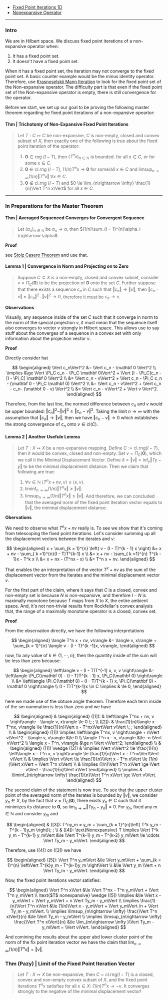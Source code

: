 - [Fixed Point Iterations 1D](Fixed%20Point%20Iterations%201D.md)
- [Nonexpansive Operator](Lipschitz%20Operator%20in%20Hilbert%20Space.md)

---
### **Intro**

We are in Hilbert space. 
We discuss fixed point iterations of a non-expansive operator when: 
1. It has a fixed point set. 
2. It doesn't have a fixed point set. 

When it has a fixed point set, the iteration may not converge to the fixed point set. 
A basic counter example would be the minus identity operator. 
Therefore, use [Krasnoselskii Mann Iteration](Krasnoselskii%20Mann%20Iteration.md) to look for the fixed point set of the Non-expansive operator. 
The difficulty part is that even if the fixed point set of the Non-expansive operator is empty, there is still convergence for the operator. 

Before we start, we set up our goal to be proving the following master theorem regarding he fixed point iterations of a non-expansive opeartor: 

#### **Thm | Trichotomy of Non-Expansive Fixed Point Iterations**
> Let $T : C \mapsto C$ be non-expansive, $C$ is non-empty, closed and convex subset of $X$, then exactly one of the following is true about the fixed point iteration of the operator: 
> 1. $\mathbf 0 \in \text{rng }(I - T)$, then $(T^nx)_{n \in \mathbb N}$ is bounded. 
for all $x \in C$, or for some $x \in C$. 
> 2. $\mathbf 0 \in \text{cl.}\text{rng }(I - T)$, $(1/n) T^nx \rightarrow \mathbf 0$ for some/all $x \in C$ and $\limsup_{n\rightarrow \infty} (1/n)\Vert T^nx\Vert \; \forall x \in C$. 
> 3. $\mathbf 0 \not \in \text{cl.rng }(I - T)$ and $0 \le \lim_{n\rightarrow \infty} \frac{1}{n}\Vert T^n x\Vert$ for all $x\in C$. 


---
### **In Preparations for the Master Theorem**


#### **Thm | Averaged Sequenced Converges for Convergent Sequence**
> Let $(\alpha_n)_{n \in \mathbb N}$ be $\alpha_n \rightarrow \alpha$, then $(1/n)\sum_{i = 1}^{n}\alpha_i \rightarrow \alpha$. 

**Proof**

see [Stolz Casero Theorem](Stolz%20Casero%20Theorem.md) and use that. 


#### **Lemma 1 | Convergence in Norm and Projecting on to Zero**
> Suppose $C \subseteq X$ is a non-empty, closed and convex subset, consider $v  = \Pi_C(\mathbf 0)$ to be the projection of $\mathbf 0$ onto the set $C$. 
> Further suppose that there exists a sequence $c_n$ in $C$ such that $\Vert c_n\Vert\rightarrow \Vert v\Vert$, then
> $\Vert c_n - v\Vert \le \Vert c_n\Vert^2 - \Vert v\Vert^2 \rightarrow 0$, therefore it must be $c_n \rightarrow v$. 

**Observations**

Visually, any sequence inside of the set $C$ such that it converge in norm to the norm of the special projection $v$, it must mean that the sequence itself also converges to vector $v$ strongly in Hilbert space. 
This allows use to say stuff about the converges of a sequence in a convex set with only information about the projection vector $v$. 

**Proof**

Directly consider hat 

$$
\begin{aligned}
    \Vert c_n\Vert^2 &= \Vert c_n - \mathbf 0 \Vert^2
    \\
    \implies &\ge 
    \Vert \Pi_C c_n - \Pi_C \mathbf 0\Vert^2 + 
    \Vert 
        [I - \Pi_C]c_n - [I - \Pi_C] \mathbf 0
    \Vert^2
    \\
    &=
    \Vert c_n - v\Vert^2 + 
    \Vert 
        c_n - \Pi_C c_n - (\mathbf 0 - \Pi_C \mathbf 0)
    \Vert^2
    \\
    &= 
    \Vert c_n - v\Vert^2 + 
    \Vert 
        c_n - c_n- (\mathbf 0 - v)
    \Vert^2
    \\
    &= 
    \Vert c_n - v\Vert^2 + 
    \Vert 
        v
    \Vert^2. 
\end{aligned}
$$


Therefore, from the last line, the normed difference between $c_n$ and $v$ would be upper bounded: $\Vert c_n\Vert^2 - \Vert v\Vert^2 \ge \Vert c_n - v\Vert^2$. 
Taking the limit $n\rightarrow \infty$ with the assumption that $\Vert c_n\Vert\rightarrow \Vert v\Vert$, then we have $\Vert c_n - v\Vert \rightarrow 0$ which establishes the strong convergence of $c_n$ onto $v \in \text{cl}(C)$. 



#### **Lemma 2 | Another Usefule Lemma**
> Let $T: X \mapsto X$ be a non-expansive mapping. 
> Define $C:= \text{cl.rng}(I - T)$, then it would be convex, closed and non-empty. 
> Set $v = \Pi_C(\mathbf 0)$, which we call it the Minimal Displacement Vector. 
> Define $\delta = \Vert v\Vert = \inf_y \Vert Ty - y\Vert$ to be the minimal displacement distance. 
> Then we claim that following are true: 
> 1. $\forall v \in \mathbb N \; \langle T^nx + nv,v \rangle \le \langle x, v\rangle$. 
> 2. $\liminf_{n\rightarrow \infty} (1/n)\Vert T^nx\Vert \ge \Vert v\Vert$. 
> 3. $\limsup_{n\rightarrow \infty} (1/n)\Vert T^nx\Vert \le \Vert v\Vert$. 
> And therefore, we can concluded that the averaged norm of the fixed point iteration vector equals to $\Vert v\Vert$, the minimal displacement distance. 

**Obervations**

We need to observe what $T^nx + nv$ really is. 
To see we show that it's coming from telescoping the fixed point iterations. 
Let's consider summing up all the displacement vectors between the iterates and $v$: 

$$
\begin{aligned}
    x + \sum_{k = 1}^{n} \left(
        v - (I - T)^{k - 1} x
    \right) 
    &= 
    x + nv - \sum_{ k =1}^{n}(I - T)T^{k-1} x
    \\
    &= 
    x + nv - \sum_{ k =1}^{n} T^{k - 1}x - T^k x
    \\
    &= 
    x + nx - (T^nx - x) 
    \\
    &= T^n x + nv. 
\end{aligned}
$$

That enables the an interpretation of the vector $T^x + nv$ as the sum of the displacement vector from the Iterates and the minimal displacement vector $v$. 

For the first part of the claim, where it says that $C$ is a closed, convex and non-empty set is because $N$ is non-expansive, and therefore $I - N$ is maximally monotone because $T$ maps from $X$ to $X$, the entire ambient space. 
And, it's not non-trivial results from Rockfellar's convex analysis that, the range of a maximally monotone operator is a closed, convex set. 

**Proof**

From the observation directly, we have the following interpretations 

$$
\begin{aligned}
    \langle T^n x + nv, v\rangle &=  
    \langle v, x\rangle + 
    \sum_{k = 1}^{n}
    \langle v - (I - T)^{k -1}x, v\rangle, 
\end{aligned}
$$

now, fix any value of $k \in \{1, \cdots, n\}$, then the quantity inside of the sum will be less than zero because: 

$$
\begin{aligned}
    \left\langle v - (I - T)T^{-1} x, v, v
    \right\rangle 
    &= 
    \left\langle 
        \Pi_C(\mathbf 0) - (I - T)T^{k - 1} x, 
        \Pi_C(\mathbf 0)
    \right\rangle
    \\
    &= 
    \left\langle 
        \Pi_C(\mathbf 0) - (I - T)T^{k - 1} x, 
        \Pi_C(\mathbf 0) - \mathbf 0
    \right\rangle
    \\
    (I - T)T^{k-1}x \in C \implies 
    & \le 0, 
\end{aligned}
$$

here we made use of the obtuse angle theorem. 
Therefore each term inside of the sm oummation is less than zero and we have 

$$
\begin{aligned}
    &
    \begin{aligned}
        ([1]): &
        \left\langle T^nx + nv, v \right\rangle 
        - \langle v, x\rangle \le 0 \; ;
        \\
        ([2]): &
        \frac{1}{n}\langle x - T^nx, v\rangle
        \le 
        \frac{1}{n}\Vert x - T^nx\Vert\Vert v\Vert \; ;
    \end{aligned}
    \\
    &
    \begin{aligned}
        ([1]) \implies 
        \left\langle T^nx, v \right\rangle + n\Vert v\Vert^2 
        - \langle v, x\rangle &\le 0
        \\
        \langle T^n x - x, v\rangle &\le -n \Vert v\Vert^2
        \\
        \langle x - T^n, v\rangle &\ge n \Vert v\Vert^2; 
    \end{aligned}
    \\
    & 
    \begin{aligned}
        ([1]) \wedge ([2])
        & \implies 
        \Vert v\Vert^2 
        \le 
        \frac{1}{n}
        \left\langle x - T^n x, v \right\rangle 
        \le  
        \frac{1}{n}\Vert x - T^nx\Vert\Vert v\Vert
        \\
        & \implies 
        \Vert v\Vert 
        \le 
        \frac{1}{n}\Vert x - T^n x\Vert
        \le 
        (1/n)(\Vert x\Vert + \Vert T^n x\Vert)
        \\
        & \implies 
        (1/n)\Vert T^n x\Vert 
        \ge
        \Vert v\Vert - \frac{1}{n}\Vert x\Vert
    \end{aligned}
    \\
    \implies &
    \liminf_{n\rightarrow \infty} 
    \frac{1}{n}\Vert T^n x\Vert 
        \ge
    \Vert v\Vert.
\end{aligned}
$$

The second claim of the statement is now true. 
To see that the upper cluster point of the averaged norm of the iterates is bounded by $\Vert v\Vert$, we consider $y_n \in X$, by the fact that $v = \Pi_C(\mathbf 0)$, there exists $y_n \in C$ such that it minimizes its distance to $\mathbf 0$, so $\lim_{n\rightarrow \infty} \Vert Ty_n - y_n\Vert = 0$. 
For $y_n$, fixed any $m\in \mathbb N$ and consider $y_m$ and 

$$
\begin{aligned}
    & ([3]): 
    T^ny_m = 
    y_m + \sum_{k = 1}^{n}\left(
        T^k y_m - T^{k - 1}y_m
    \right)\; ; 
    \\
    & ([4]): 
    \text{Nonexpansive} T \implies 
    \Vert T^k y_m - T^{k-1} y_m\Vert &\le 
    \Vert T^{k-1} y_m - T^{k-2} y_m\Vert \le \cdots 
    \Vert Ty_m - y_m\Vert. 
\end{aligned}
$$

Therefore, use ([4]) on ([3]) we have 

$$
\begin{aligned}
    ([5]):
    \Vert T^n y_m\Vert  &\le 
    \Vert y_m\Vert + \sum_{k = 1}^{n}
    \left\Vert
        T^{k}y_m - T^{k-1}y_m
    \right\Vert
    \\
    &\le \Vert y_m \Vert + n \Vert Ty_m - y_m\Vert. 
\end{aligned}
$$

Now, the fixed point iterations vector satisfies: 

$$
\begin{aligned}
    \Vert T^n x\Vert &\le 
    \Vert T^nx - T^n y_m\Vert + 
    \Vert T^n y_m\Vert
    \\
    \text{$T$ nonexpansive} \wedge ([5])
    \implies 
    &\le 
    \Vert x - y_m\Vert + \Vert y_m\Vert + 
    n \Vert Ty_m - y_m\Vert 
    \\
    \implies 
    \frac{1}{n}\Vert T^n x\Vert
    &\le 
    (1/n)\Vert x - y_m\Vert + \Vert y_m\Vert /n
    + 
    \Vert Ty_m - y_m\Vert. 
    \\
    \implies 
    \limsup_{n\rightarrow \infty} 
    \frac{\Vert T^n x\Vert}{n} 
    &\le 
    \Vert Ty_m - y_m\Vert 
    \\
    \implies 
    \limsup_{n\rightarrow \infty} 
    \frac{\Vert T^n x\Vert}{n} 
    &\le 
    \lim_{m\rightarrow \infty }\Vert Ty_m - y_m\Vert = \Vert v\Vert. 
\end{aligned}
$$

And comining the results about the upper abd lower cluster point of the norm of the fix point iteration vector we have the claim that $\lim_{n\rightarrow \infty}(1/n)\Vert T^n x\Vert = \Vert v\Vert$. 

### **Thm (Pazy) | Limit of the Fixed Point Iteration Vector**
> Let $T: X \mapsto X$ be non-expansive, then $C = \text{cl.rng}(I - T)$ is a closed, convex and non-empty convex subset of $X$, and the fixed point iterations $T^n x$ satisfies for all $x \in X$: $(1/n)T^nx \rightarrow - v$. 
> It converges strongly to the negative of the minimal displacement vector! 